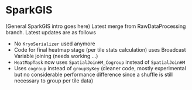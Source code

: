 # SparkGIS
(General SparkGIS intro goes here) 
Latest merge from RawDataProcessing branch. Latest updates are as follows
* No `KryoSerializer` used anymore
* Code for final heatmap stage (per tile stats calculation) uses Broadcast Variable joining (needs working ...)
* `HeatMapTask` now uses `SpatialJoinHM_Cogroup` instead of `SpatialJoinHM`
* Uses `cogroup` instead of `groupByKey` (cleaner code, mostly experimental but no considerable performance difference since a shuffle is still necessary to group per tile data)